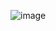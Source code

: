 ![image](https://github.com/nohalis/Formulario/assets/148398967/15bf1a13-9430-475f-a375-4b39b9253b09)

